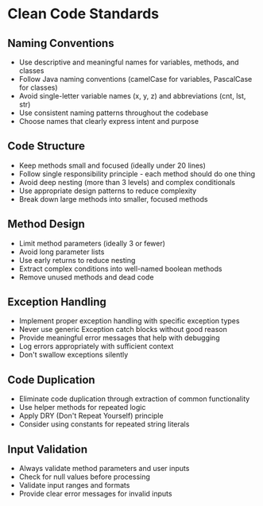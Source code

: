 # Clean Code Standards

## Naming Conventions
- Use descriptive and meaningful names for variables, methods, and classes
- Follow Java naming conventions (camelCase for variables, PascalCase for classes)
- Avoid single-letter variable names (x, y, z) and abbreviations (cnt, lst, str)
- Use consistent naming patterns throughout the codebase
- Choose names that clearly express intent and purpose

## Code Structure
- Keep methods small and focused (ideally under 20 lines)
- Follow single responsibility principle - each method should do one thing
- Avoid deep nesting (more than 3 levels) and complex conditionals
- Use appropriate design patterns to reduce complexity
- Break down large methods into smaller, focused methods

## Method Design
- Limit method parameters (ideally 3 or fewer)
- Avoid long parameter lists
- Use early returns to reduce nesting
- Extract complex conditions into well-named boolean methods
- Remove unused methods and dead code

## Exception Handling
- Implement proper exception handling with specific exception types
- Never use generic Exception catch blocks without good reason
- Provide meaningful error messages that help with debugging
- Log errors appropriately with sufficient context
- Don't swallow exceptions silently

## Code Duplication
- Eliminate code duplication through extraction of common functionality
- Use helper methods for repeated logic
- Apply DRY (Don't Repeat Yourself) principle
- Consider using constants for repeated string literals

## Input Validation
- Always validate method parameters and user inputs
- Check for null values before processing
- Validate input ranges and formats
- Provide clear error messages for invalid inputs
